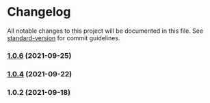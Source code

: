 # Changelog

All notable changes to this project will be documented in this file. See [standard-version](https://github.com/conventional-changelog/standard-version) for commit guidelines.

### [1.0.6](https://github.com/lay2dev/unipass-l3-js-sdk/compare/v1.0.4...v1.0.6) (2021-09-25)

### [1.0.4](https://github.com/lay2dev/unipass-l3-js-sdk/compare/v1.0.2...v1.0.4) (2021-09-22)

### 1.0.2 (2021-09-18)

